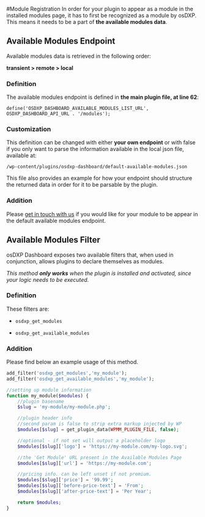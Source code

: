 #Module Registration
In order for your plugin to appear as a module in the installed modules page, it has to first be recognized as a module by osDXP.
This means it needs to be a part of **the available modules data**.
## Available Modules Endpoint

Available modules data is retrieved in the following order:

**transient > remote > local**

### Definition
The available modules endpoint is defined in **the main plugin file, at line 62**:

`define('OSDXP_DASHBOARD_AVAILABLE_MODULES_LIST_URL', OSDXP_DASHBOARD_API_URL . '/modules');`

### Customization
This definition can be changed with either **your own endpoint** or with false if you only want to parse the information available in the local json file, available at:

`/wp-content/plugins/osdxp-dashboard/default-available-modules.json`

This file also provides an example for how your endpoint should structure the returned data in order for it to be parsable by the plugin.

### Addition
Please [get in touch with us](https://osdxp.org/contact/) if you would like for your module to be appear in the default available modules endpoint.

## Available Modules Filter
osDXP Dashboard exposes two available filters that, when used in conjunction, allows plugins to declare themselves as modules.

_This method **only works** when the plugin is installed and activated, since your logic needs to be executed._

### Definition
These filters are:

 * `osdxp_get_modules`

 * `osdxp_get_available_modules`

### Addition
Please find below an example usage of this method.
```php
add_filter('osdxp_get_modules','my_module');
add_filter('osdxp_get_available_modules','my_module');

//setting up module information
function my_module($modules) {
	//plugin basename
	$slug = 'my-module/my-module.php';

	//plugin header info
	//second param is false to strip extra markup injected by WP
	$modules[$slug] = get_plugin_data(WPMM_PLUGIN_FILE, false);

	//optional - if not set will output a placeholder logo
	$modules[$slug]['logo'] = 'https://my-module.com/my-logo.svg';

	//the 'Get Module' URL present in the Available Modules Page
	$modules[$slug]['url'] = 'https://my-module.com';

	//pricing info. can be left unset if not premium.
	$modules[$slug]['price'] = '99.99';
	$modules[$slug]['before-price-text'] = 'From';
	$modules[$slug]['after-price-text'] = 'Per Year';

	return $modules;
}
```
